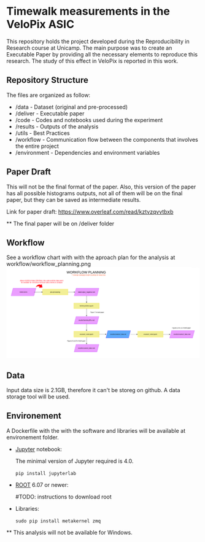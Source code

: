 # Timewalk measurements in the VeloPix ASIC
This repository holds the project developed during the Reproducibility in Research course at Unicamp. The main purpose was to create an Executable Paper by providing all the necessary elements to reproduce this research. The study of this effect in VeloPix is reported in this work.

## Repository Structure

The files are organized as follow:

- /data - Dataset (original and pre-processed)
- /deliver - Executable paper 
- /code - Codes and notebooks used during the experiment
- /results - Outputs of the analysis 
- /utils - Best Practices 
- /workflow - Communication flow between the components that involves the entire project
- /environment - Dependencies and environment variables

## Paper Draft
This will not be the final format of the paper. Also, this version of the paper has all possible histograms outputs, not all of them will be on the final paper, but they can be saved as intermediate results. 

Link for paper draft:
https://www.overleaf.com/read/kztvzqvvtbxb

** The final paper will be on /deliver folder

## Workflow
See a workflow chart with with the aproach plan for the analysis at workflow/workflow_planning.png ![workflow/workflow_planning.png](https://github.com/larissahmendes/timewalk/blob/master/workflow/workflow_planning.png)

## Data
Input data size is 2.1GB, therefore it can't be storeg on github. A data storage tool will be used.

## Environement
A Dockerfile with the with the software and libraries will be available at environement folder.

- [Jupyter](https://jupyter.org/install.html) notebook: 

  The minimal version of Jupyter required is 4.0.
  
  `pip install jupyterlab`

- [ROOT](https://root.cern.ch/downloading-root) 6.07 or newer:

  #TODO: instructions to download root  

- Libraries: 

  `sudo pip install metakernel zmq`
  
 ** This analysis will not be available for Windows.

